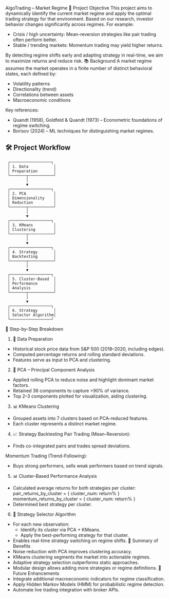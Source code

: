 AlgoTrading – Market Regime
📌 Project Objective
This project aims to dynamically identify the current market regime and apply the optimal trading strategy for that environment. Based on our research, investor behavior changes significantly across regimes. For example:
- Crisis / high uncertainty: Mean-reversion strategies like pair trading often perform better.
- Stable / trending markets: Momentum trading may yield higher returns.

By detecting regime shifts early and adapting strategy in real-time, we aim to maximize returns and reduce risk.
📚 Background
A market regime assumes the market operates in a finite number of distinct behavioral states, each defined by:
- Volatility patterns
- Directionality (trend)
- Correlations between assets
- Macroeconomic conditions

Key references:
- Quandt (1958), Goldfeld & Quandt (1973) – Econometric foundations of regime switching.
- Borisov (2024) – ML techniques for distinguishing market regimes.
## 🛠️ Project Workflow
```text
 ┌──────────────────┐
 │ 1. Data           │
 │ Preparation       │
 └───────┬───────────┘
         │
         ▼
 ┌──────────────────┐
 │ 2. PCA            │
 │ Dimensionality    │
 │ Reduction         │
 └───────┬───────────┘
         │
         ▼
 ┌──────────────────┐
 │ 3. KMeans         │
 │ Clustering        │
 └───────┬───────────┘
         │
         ▼
 ┌──────────────────┐
 │ 4. Strategy       │
 │ Backtesting       │
 └───────┬───────────┘
         │
         ▼
 ┌──────────────────┐
 │ 5. Cluster-Based  │
 │ Performance       │
 │ Analysis          │
 └───────┬───────────┘
         │
         ▼
 ┌──────────────────┐
 │ 6. Strategy       │
 │ Selector Algorithm│
 └──────────────────┘
```
📑 Step-by-Step Breakdown
1. 📁 Data Preparation
- Historical stock price data from S&P 500 (2018–2020, including edges).
- Computed percentage returns and rolling standard deviations.
- Features serve as input to PCA and clustering.
2. 🔻 PCA – Principal Component Analysis
- Applied rolling PCA to reduce noise and highlight dominant market factors.
- Retained 36 components to capture >90% of variance.
- Top 2–3 components plotted for visualization, aiding clustering.
3. 📊 KMeans Clustering
- Grouped assets into 7 clusters based on PCA-reduced features.
- Each cluster represents a distinct market regime.
4. 📈 Strategy Backtesting
Pair Trading (Mean-Reversion):
- Finds co-integrated pairs and trades spread deviations.

Momentum Trading (Trend-Following):
- Buys strong performers, sells weak performers based on trend signals.
5. 📊 Cluster-Based Performance Analysis
- Calculated average returns for both strategies per cluster:
  pair_returns_by_cluster = { cluster_num: return% }
  momentum_returns_by_cluster = { cluster_num: return% }
- Determined best strategy per cluster.
6. 🧠 Strategy Selector Algorithm
- For each new observation:
  - Identify its cluster via PCA + KMeans.
  - Apply the best-performing strategy for that cluster.
- Enables real-time strategy switching on regime shifts.
🚀 Summary of Benefits
- Noise reduction with PCA improves clustering accuracy.
- KMeans clustering segments the market into actionable regimes.
- Adaptive strategy selection outperforms static approaches.
- Modular design allows adding more strategies or regime definitions.
📌 Future Enhancements
- Integrate additional macroeconomic indicators for regime classification.
- Apply Hidden Markov Models (HMM) for probabilistic regime detection.
- Automate live trading integration with broker APIs.
